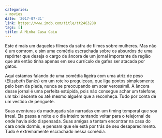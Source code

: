 ```yaml
---
categories:
- movies
date: '2017-07-31'
link: https://www.imdb.com/title/tt2463288
tags: []
title: A Minha Casa Caiu
---
```


Este é mais um daqueles filmes da safra de filmes sobre mulheres. Mas não é um comrom, e sim uma comédia escrachada sobre os absurdos de uma repórter que deseja o cargo de âncora de um jornal importante da região que até então tinha apenas em seu currículo de gafes ser atacada por gatos.

Aqui estamos falando de uma comédia ligeira com uma atriz de peso (Elizabeth Banks) em um roteiro preguiçoso, que liga pontos simplesmente pelo bem da piada, nunca se preocupando em soar verossímil. A âncora desse jornal é uma perfeita estúpida, pois não consegue achar um telefone, um táxi decente ou até mesmo alguém que a reconheça. Tudo por conta de um vestido de periguete.

Suas aventuras da madrugada são narradas em um timing temporal que soa irreal. Ela passa a noite e o dia inteiro tentando voltar para o telejornal de onde havia sido dispensada. Suas amigas a tentam encontrar na casa do cara onde dormiu, e pensam que ele está por trás de seu desaparecimento. Tudo é extremamente escrachado nessa comédia.